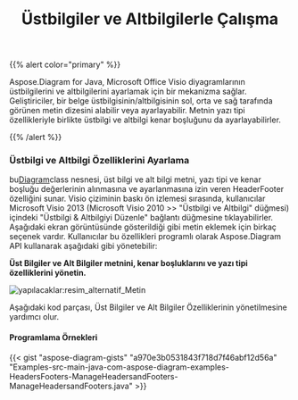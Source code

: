 ﻿---
title: Üstbilgiler ve Altbilgilerle Çalışma
type: docs
weight: 150
url: /tr/java/working-with-headers-and-footers/
---
{{% alert color="primary" %}} 

Aspose.Diagram for Java, Microsoft Office Visio diyagramlarının üstbilgilerini ve altbilgilerini ayarlamak için bir mekanizma sağlar. Geliştiriciler, bir belge üstbilgisinin/altbilgisinin sol, orta ve sağ tarafında görünen metin dizesini alabilir veya ayarlayabilir. Metnin yazı tipi özellikleriyle birlikte üstbilgi ve altbilgi kenar boşluğunu da ayarlayabilirler.

{{% /alert %}} 
### **Üstbilgi ve Altbilgi Özelliklerini Ayarlama**
 bu[Diagram](https://reference.aspose.com/diagram/java/com.aspose.diagram/diagram)class nesnesi, üst bilgi ve alt bilgi metni, yazı tipi ve kenar boşluğu değerlerinin alınmasına ve ayarlanmasına izin veren HeaderFooter özelliğini sunar. Visio çiziminin baskı ön izlemesi sırasında, kullanıcılar Microsoft Visio 2013 (Microsoft Visio 2010 >> "Üstbilgi ve Altbilgi" düğmesi) içindeki "Üstbilgi & Altbilgiyi Düzenle" bağlantı düğmesine tıklayabilirler. Aşağıdaki ekran görüntüsünde gösterildiği gibi metin eklemek için birkaç seçenek vardır. Kullanıcılar bu özellikleri programlı olarak Aspose.Diagram API kullanarak aşağıdaki gibi yönetebilir:

**Üst Bilgiler ve Alt Bilgiler metnini, kenar boşluklarını ve yazı tipi özelliklerini yönetin.** 

![yapılacaklar:resim_alternatif_Metin](working-with-headers-and-footers_1.png)

Aşağıdaki kod parçası, Üst Bilgiler ve Alt Bilgiler Özelliklerinin yönetilmesine yardımcı olur.
#### **Programlama Örnekleri**
{{< gist "aspose-diagram-gists" "a970e3b0531843f718d7f46abf12d56a" "Examples-src-main-java-com-aspose-diagram-examples-HeadersFooters-ManageHeadersandFooters-ManageHeadersandFooters.java" >}}
